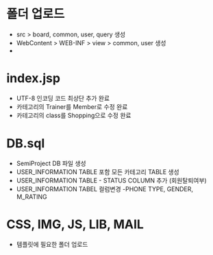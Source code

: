 # 폴더 업로드
  - src > board, common, user, query 생성
  - WebContent > WEB-INF > view > common, user 생성 
  - 

# index.jsp
  - UTF-8 인코딩 코드 최상단 추가 완료
  - 카테고리의 Trainer를 Member로 수정 완료
  - 카테고리의 class를 Shopping으로 수정 완료

# DB.sql
 - SemiProject DB 파일 생성
 - USER_INFORMATION TABLE 포함 모든 카테고리 TABLE 생성
 - USER_INFORMATION TABLE - STATUS COLUMN 추가 (회원탈퇴여부)
 - USER_INFORMATION TABEL 컬럼변경 -PHONE TYPE, GENDER, M_RATING
 
# CSS, IMG, JS, LIB, MAIL
 - 템플릿에 필요한 폴더 업로드
